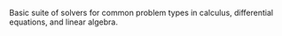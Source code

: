 Basic suite of solvers for common problem types in calculus, differential equations, and linear algebra. 


